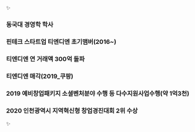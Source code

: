 ✨
### 동국대 경영학 학사
### 핀테크 스타트업 티엔디엔 초기맴버(2016~)
### 티엔디엔 연 거래액 300억 돌파
### 티엔디엔 매각(2019_쿠팡)
### 2019 예비창업패키지 소셜벤처분야 수행 등 다수지원사업수행(약 1억3천)
### 2020 인천광역시 지역혁신형 창업경진대회 2위 수상
✨



<!--
**rickyAHNN/rickyAHNN** is a ✨ _special_ ✨ repository because its `README.md` (this file) appears on your GitHub profile.

Here are some ideas to get you started:

- 🔭 I’m currently working on ...
- 🌱 I’m currently learning ...
- 👯 I’m looking to collaborate on ...
- 🤔 I’m looking for help with ...
- 💬 Ask me about ...
- 📫 How to reach me: ...
- 😄 Pronouns: ...
- ⚡ Fun fact: ...
-->
